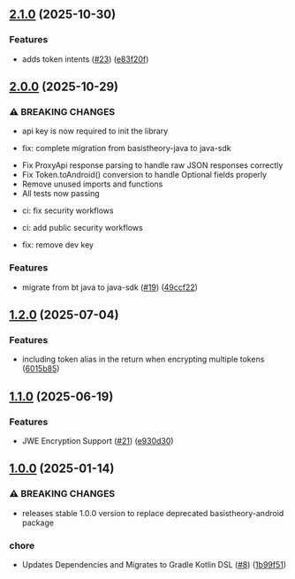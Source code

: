 ## [2.1.0](https://github.com/Basis-Theory/android-elements/compare/2.0.0...2.1.0) (2025-10-30)


### Features

* adds token intents ([#23](https://github.com/Basis-Theory/android-elements/issues/23)) ([e83f20f](https://github.com/Basis-Theory/android-elements/commit/e83f20f01a7cfbdceefc97c37806e5ccf52b6195))


## [2.0.0](https://github.com/Basis-Theory/android-elements/compare/1.2.0...2.0.0) (2025-10-29)


### ⚠ BREAKING CHANGES

* api key is now required to init the library

* fix: complete migration from basistheory-java to java-sdk

- Fix ProxyApi response parsing to handle raw JSON responses correctly
- Fix Token.toAndroid() conversion to handle Optional fields properly
- Remove unused imports and functions
- All tests now passing

* ci: fix security workflows

* ci: add public security workflows

* fix: remove dev key

### Features

* migrate from bt java to java-sdk ([#19](https://github.com/Basis-Theory/android-elements/issues/19)) ([49ccf22](https://github.com/Basis-Theory/android-elements/commit/49ccf22802b40f4bfbec14679321c75da3088f6e))


## [1.2.0](https://github.com/Basis-Theory/android-elements/compare/1.1.0...1.2.0) (2025-07-04)


### Features

* including token alias in the return when encrypting multiple tokens ([6015b85](https://github.com/Basis-Theory/android-elements/commit/6015b85483c7db58c4fec3e60f46e07eecb30dc3))


## [1.1.0](https://github.com/Basis-Theory/android-elements/compare/1.0.0...1.1.0) (2025-06-19)


### Features

* JWE Encryption Support ([#21](https://github.com/Basis-Theory/android-elements/issues/21)) ([e930d30](https://github.com/Basis-Theory/android-elements/commit/e930d30ad2c375b362f2a643bedc9e95a0610da4))


## [1.0.0](https://github.com/Basis-Theory/android-elements/compare/0.0.1...1.0.0) (2025-01-14)


### ⚠ BREAKING CHANGES

* releases stable 1.0.0 version to replace deprecated basistheory-android package

### chore

* Updates Dependencies and Migrates to Gradle Kotlin DSL ([#8](https://github.com/Basis-Theory/android-elements/issues/8)) ([1b99f51](https://github.com/Basis-Theory/android-elements/commit/1b99f5173d9fa45ae97250f94f36bf8ec4d1d893))


